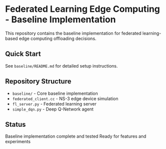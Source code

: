 # Federated Learning Edge Computing - Baseline Implementation

This repository contains the baseline implementation for federated learning-based edge computing offloading decisions.

## Quick Start
See `baseline/README.md` for detailed setup instructions.

## Repository Structure
- `baseline/` - Core baseline implementation
- `federated_client.cc` - NS-3 edge device simulation
- `fl_server.py` - Federated learning server
- `simple_dqn.py` - Deep Q-Network agent

## Status
Baseline implementation complete and tested
Ready for features and experiments

